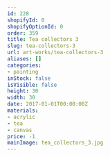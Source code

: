 ```yaml
---
id: 228
shopifyId: 0
shopifyOptionId: 0
order: 359
title: Tea collectors 3
slug: tea-collectors-3
url: art-works/tea-collectors-3
aliases: []
categories:
- painting
inStock: false
isVisible: false
height: 30
width: 30
date: 2017-01-01T00:00:00Z
materials:
- acrylic
- tea
- canvas
price: -1
mainImage: tea_collectors_3.jpg
---
```

